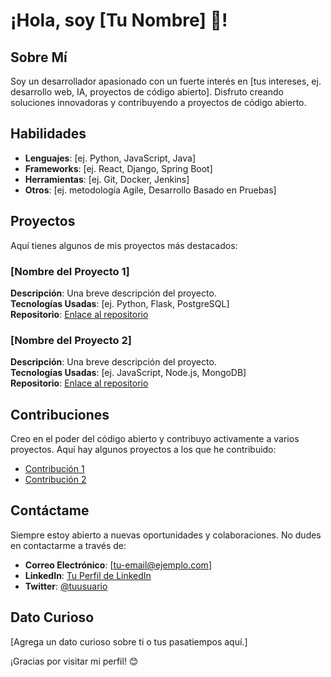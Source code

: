 # ¡Hola, soy [Tu Nombre] 👋!

## Sobre Mí
Soy un desarrollador apasionado con un fuerte interés en [tus intereses, ej. desarrollo web, IA, proyectos de código abierto]. Disfruto creando soluciones innovadoras y contribuyendo a proyectos de código abierto.

## Habilidades
- **Lenguajes**: [ej. Python, JavaScript, Java]
- **Frameworks**: [ej. React, Django, Spring Boot]
- **Herramientas**: [ej. Git, Docker, Jenkins]
- **Otros**: [ej. metodología Agile, Desarrollo Basado en Pruebas]

## Proyectos
Aquí tienes algunos de mis proyectos más destacados:

### [Nombre del Proyecto 1]
**Descripción**: Una breve descripción del proyecto.  
**Tecnologías Usadas**: [ej. Python, Flask, PostgreSQL]  
**Repositorio**: [Enlace al repositorio](#)

### [Nombre del Proyecto 2]
**Descripción**: Una breve descripción del proyecto.  
**Tecnologías Usadas**: [ej. JavaScript, Node.js, MongoDB]  
**Repositorio**: [Enlace al repositorio](#)

## Contribuciones
Creo en el poder del código abierto y contribuyo activamente a varios proyectos. Aquí hay algunos proyectos a los que he contribuido:

- [Contribución 1](#)
- [Contribución 2](#)

## Contáctame
Siempre estoy abierto a nuevas oportunidades y colaboraciones. No dudes en contactarme a través de:

- **Correo Electrónico**: [tu-email@ejemplo.com]
- **LinkedIn**: [Tu Perfil de LinkedIn](#)
- **Twitter**: [@tuusuario](#)

## Dato Curioso
[Agrega un dato curioso sobre ti o tus pasatiempos aquí.]

¡Gracias por visitar mi perfil! 😊
